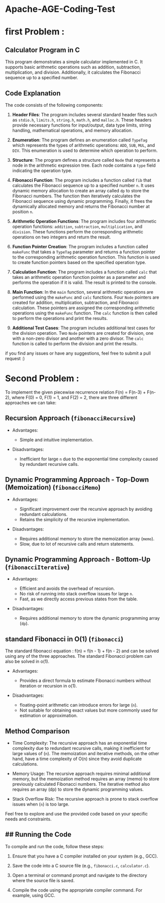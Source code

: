 # Apache-AGE-Coding-Test 

# first Problem :

## Calculator Program in C

This program demonstrates a simple calculator implemented in C. It supports basic arithmetic operations such as addition, subtraction, multiplication, and division. Additionally, it calculates the Fibonacci sequence up to a specified number.

## Code Explanation

The code consists of the following components:

1. **Header Files**: The program includes several standard header files such as `stdio.h`, `limits.h`, `string.h`, `math.h`, and `malloc.h`. These headers provide necessary functions for input/output, data type limits, string handling, mathematical operations, and memory allocation.

2. **Enumeration**: The program defines an enumeration called `TypeTag` which represents the types of arithmetic operations: `ADD`, `SUB`, `MUL`, and `DIV`. This enumeration is used to determine which operation to perform.

3. **Structure**: The program defines a structure called `Node` that represents a node in the arithmetic expression tree. Each node contains a `type` field indicating the operation type.

4. **Fibonacci Function**: The program includes a function called `fib` that calculates the Fibonacci sequence up to a specified number `n`. It uses dynamic memory allocation to create an array called `dp` to store the Fibonacci numbers. The function then iteratively calculates the Fibonacci sequence using dynamic programming. Finally, it frees the dynamically allocated memory and returns the Fibonacci number at position `n`.

5. **Arithmetic Operation Functions**: The program includes four arithmetic operation functions: `addition`, `subtraction`, `multiplication`, and `division`. These functions perform the corresponding arithmetic operations on two integers and return the result.

6. **Function Pointer Creation**: The program includes a function called `makeFunc` that takes a `TypeTag` parameter and returns a function pointer to the corresponding arithmetic operation function. This function is used to create function pointers based on the specified operation type.

7. **Calculation Function**: The program includes a function called `calc` that takes an arithmetic operation function pointer as a parameter and performs the operation if it is valid. The result is printed to the console.

8. **Main Function**: In the `main` function, several arithmetic operations are performed using the `makeFunc` and `calc` functions. Four `Node` pointers are created for addition, multiplication, subtraction, and Fibonacci calculation. These pointers are assigned the corresponding arithmetic operations using the `makeFunc` function. The `calc` function is then called to perform the operations and print the results.

9. **Additional Test Cases**: The program includes additional test cases for the division operation. Two `Node` pointers are created for division, one with a non-zero divisor and another with a zero divisor. The `calc` function is called to perform the division and print the results.

if you find any issues or have any suggestions, feel free to submit a pull request :)


# Second Problem :

To implement the given piecewise recurrence relation F(n) = F(n-3) + F(n-2), where F(0) = 0, F(1) = 1, and F(2) = 2, there are three different approaches we can take:

## Recursion Approach (`fibonacciRecursive`)

- Advantages:
  - Simple and intuitive implementation.

- Disadvantages:
  - Inefficient for large `n` due to the exponential time complexity caused by redundant recursive calls.

## Dynamic Programming Approach - Top-Down (Memoization) (`fibonacciMemo`)

- Advantages:
  - Significant improvement over the recursive approach by avoiding redundant calculations.
  - Retains the simplicity of the recursive implementation.

- Disadvantages:
  - Requires additional memory to store the memoization array (`memo`).
  - Slow, due to lot of recursive calls and return statements.
 
 ## Dynamic Programming Approach - Bottom-Up (`fibonacciIterative`)

- Advantages:
  - Efficient and avoids the overhead of recursion.
  - No risk of running into stack overflow issues for large `n`.
  - Fast, as we directly access previous states from the table. 

- Disadvantages:
  - Requires additional memory to store the dynamic programming array (`dp`).

## standard Fibonacci in O(1) (`fibonacci`)

The standard fibonacci equation : f(n) = f(n - 1) + f(n - 2) and can be solved using any of the three approaches.
The standard Fibonacci problem can also be solved in o(1).
 
- Advantages:
  - Provides a direct formula to estimate Fibonacci numbers without iteration or recursion in o(1).

- Disadvantages:
  - floating-point arithmetic can introduce errors for large (`n`).
  - Not suitable for obtaining exact values but more commonly used for estimation or approximation.

## Method Comparison

- Time Complexity: The recursive approach has an exponential time complexity due to redundant recursive calls, making it inefficient for large values of (`n`). The memoization and iterative methods, on the other hand, have a time complexity of O(n) since they avoid duplicate calculations.

- Memory Usage: The recursive approach requires minimal additional memory, but the memoization method requires an array (memo) to store previously calculated Fibonacci numbers. The iterative method also requires an array (dp) to store the dynamic programming values. 

- Stack Overflow Risk: The recursive approach is prone to stack overflow issues when (`n`) is too large.

Feel free to explore and use the provided code based on your specific needs and constraints.

## ## Running the Code

To compile and run the code, follow these steps:

1. Ensure that you have a C compiler installed on your system (e.g., GCC).

2. Save the code into a C source file (e.g., `fibonacci.c`, `calculator.c`).

3. Open a terminal or command prompt and navigate to the directory where the source file is saved.

4. Compile the code using the appropriate compiler command. For example, using GCC.

